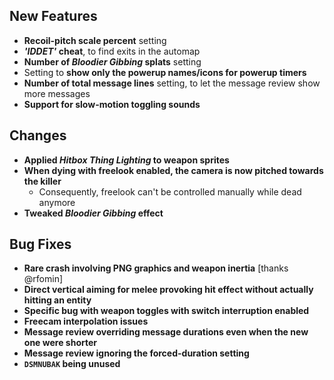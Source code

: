 ## New Features

- **Recoil-pitch scale percent** setting
- **_'IDDET'_ cheat**, to find exits in the automap
- **Number of _Bloodier Gibbing_ splats** setting
- Setting to **show only the powerup names/icons for powerup timers**
- **Number of total message lines** setting, to let the message review show more messages
- **Support for slow-motion toggling sounds**

## Changes

- **Applied _Hitbox Thing Lighting_ to weapon sprites**
- **When dying with freelook enabled, the camera is now pitched towards the killer**
  - Consequently, freelook can't be controlled manually while dead anymore
- **Tweaked _Bloodier Gibbing_ effect**

## Bug Fixes

- **Rare crash involving PNG graphics and weapon inertia** [thanks @rfomin]
- **Direct vertical aiming for melee provoking hit effect without actually hitting an entity**
- **Specific bug with weapon toggles with switch interruption enabled**
- **Freecam interpolation issues**
- **Message review overriding message durations even when the new one were shorter**
- **Message review ignoring the forced-duration setting**
- **`DSMNUBAK` being unused**
